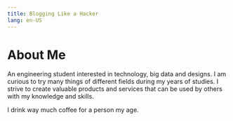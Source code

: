 ```yaml
---
title: Blogging Like a Hacker
lang: en-US
---
```

# About Me

An engineering student interested in technology, big data and designs. I am curious to try many things of different fields during my years of studies. I strive to create valuable products and services that can be used by others with my knowledge and skills. 

I drink way much coffee for a person my age. 
